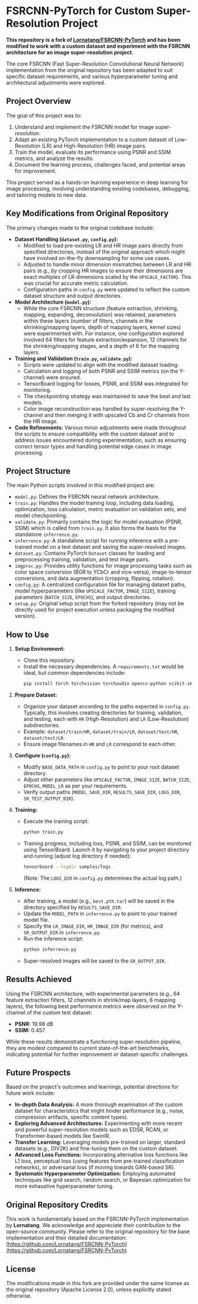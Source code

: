 # FSRCNN-PyTorch for Custom Super-Resolution Project

**This repository is a fork of [Lornatang/FSRCNN-PyTorch](https://github.com/Lornatang/FSRCNN-PyTorch) and has been modified to work with a custom dataset and experiment with the FSRCNN architecture for an image super-resolution project.**

The core FSRCNN (Fast Super-Resolution Convolutional Neural Network) implementation from the original repository has been adapted to suit specific dataset requirements, and various hyperparameter tuning and architectural adjustments were explored.

## Project Overview

The goal of this project was to:
1.  Understand and implement the FSRCNN model for image super-resolution.
2.  Adapt an existing PyTorch implementation to a custom dataset of Low-Resolution (LR) and High-Resolution (HR) image pairs.
3.  Train the model, evaluate its performance using PSNR and SSIM metrics, and analyze the results.
4.  Document the learning process, challenges faced, and potential areas for improvement.

This project served as a hands-on learning experience in deep learning for image processing, involving understanding existing codebases, debugging, and tailoring models to new data.

## Key Modifications from Original Repository

The primary changes made to the original codebase include:

*   **Dataset Handling (`dataset.py`, `config.py`):**
    *   Modified to load pre-existing LR and HR image pairs directly from specified directories, instead of the original approach which might have involved on-the-fly downsampling for some use cases.
    *   Adjusted to handle minor dimension mismatches between LR and HR pairs (e.g., by cropping HR images to ensure their dimensions are exact multiples of LR dimensions scaled by the `UPSCALE_FACTOR`). This was crucial for accurate metric calculation.
    *   Configuration paths in `config.py` were updated to reflect the custom dataset structure and output directories.
*   **Model Architecture (`model.py`):**
    *   While the core FSRCNN structure (feature extraction, shrinking, mapping, expanding, deconvolution) was retained, parameters within these layers (number of filters, channels in the shrinking/mapping layers, depth of mapping layers, kernel sizes) were experimented with. For instance, one configuration explored involved 64 filters for feature extraction/expansion, 12 channels for the shrinking/mapping stages, and a depth of 6 for the mapping layers.
*   **Training and Validation (`train.py`, `validate.py`):**
    *   Scripts were updated to align with the modified dataset loading.
    *   Calculation and logging of both PSNR and SSIM metrics (on the Y-channel) were ensured.
    *   TensorBoard logging for losses, PSNR, and SSIM was integrated for monitoring.
    *   The checkpointing strategy was maintained to save the best and last models.
    *   Color image reconstruction was handled by super-resolving the Y-channel and then merging it with upscaled Cb and Cr channels from the HR image.
*   **Code Refinements:** Various minor adjustments were made throughout the scripts to ensure compatibility with the custom dataset and to address issues encountered during experimentation, such as ensuring correct tensor types and handling potential edge cases in image processing.

## Project Structure

The main Python scripts involved in this modified project are:
*   `model.py`: Defines the FSRCNN neural network architecture.
*   `train.py`: Handles the model training loop, including data loading, optimization, loss calculation, metric evaluation on validation sets, and model checkpointing.
*   `validate.py`: Primarily contains the logic for model evaluation (PSNR, SSIM) which is called from `train.py`. It also forms the basis for the standalone `inferrence.py`.
*   `inferrence.py`: A standalone script for running inference with a pre-trained model on a test dataset and saving the super-resolved images.
*   `dataset.py`: Contains PyTorch `Dataset` classes for loading and preprocessing training, validation, and test image pairs.
*   `imgproc.py`: Provides utility functions for image processing tasks such as color space conversion (BGR to YCbCr and vice-versa), image-to-tensor conversions, and data augmentation (cropping, flipping, rotation).
*   `config.py`: A centralized configuration file for managing dataset paths, model hyperparameters (like `UPSCALE_FACTOR`, `IMAGE_SIZE`), training parameters (`BATCH_SIZE`, `EPOCHS`), and output directories.
*   `setup.py`: Original setup script from the forked repository (may not be directly used for project execution unless packaging the modified version).

## How to Use

1.  **Setup Environment:**
    *   Clone this repository.
    *   Install the necessary dependencies. A `requirements.txt` would be ideal, but common dependencies include:
        ```bash
        pip install torch torchvision torchaudio opencv-python scikit-image natsort numpy tensorboard
        ```

2.  **Prepare Dataset:**
    *   Organize your dataset according to the paths expected in `config.py`. Typically, this involves creating directories for training, validation, and testing, each with `HR` (High-Resolution) and `LR` (Low-Resolution) subdirectories.
    *   Example: `dataset/train/HR`, `dataset/train/LR`, `dataset/test/HR`, `dataset/test/LR`.
    *   Ensure image filenames in `HR` and `LR` correspond to each other.

3.  **Configure (`config.py`):**
    *   Modify `BASE_DATA_PATH` in `config.py` to point to your root dataset directory.
    *   Adjust other parameters like `UPSCALE_FACTOR`, `IMAGE_SIZE`, `BATCH_SIZE`, `EPOCHS`, `MODEL_LR` as per your requirements.
    *   Verify output paths (`MODEL_SAVE_DIR`, `RESULTS_SAVE_DIR`, `LOGS_DIR`, `SR_TEST_OUTPUT_DIR`).

4.  **Training:**
    *   Execute the training script:
        ```bash
        python train.py
        ```
    *   Training progress, including loss, PSNR, and SSIM, can be monitored using TensorBoard. Launch it by navigating to your project directory and running (adjust log directory if needed):
        ```bash
        tensorboard --logdir samples/logs
        ```
        (Note: The `LOGS_DIR` in `config.py` determines the actual log path.)

5.  **Inference:**
    *   After training, a model (e.g., `best.pth.tar`) will be saved in the directory specified by `RESULTS_SAVE_DIR`.
    *   Update the `MODEL_PATH` in `inferrence.py` to point to your trained model file.
    *   Specify the `LR_IMAGE_DIR`, `HR_IMAGE_DIR` (for metrics), and `SR_OUTPUT_DIR` in `inferrence.py`.
    *   Run the inference script:
        ```bash
        python inferrence.py
        ```
    *   Super-resolved images will be saved to the `SR_OUTPUT_DIR`.

## Results Achieved

Using the FSRCNN architecture, with experimental parameters (e.g., 64 feature extraction filters, 12 channels in shrink/map layers, 6 mapping layers), the following best performance metrics were observed on the Y-channel of the custom test dataset:

*   **PSNR:** 19.98 dB
*   **SSIM:** 0.457

While these results demonstrate a functioning super-resolution pipeline, they are modest compared to current state-of-the-art benchmarks, indicating potential for further improvement or dataset-specific challenges.

## Future Prospects

Based on the project's outcomes and learnings, potential directions for future work include:
*   **In-depth Data Analysis:** A more thorough examination of the custom dataset for characteristics that might hinder performance (e.g., noise, compression artifacts, specific content types).
*   **Exploring Advanced Architectures:** Experimenting with more recent and powerful super-resolution models such as EDSR, RCAN, or Transformer-based models like SwinIR.
*   **Transfer Learning:** Leveraging models pre-trained on larger, standard datasets (e.g., DIV2K) and fine-tuning them on the custom dataset.
*   **Advanced Loss Functions:** Incorporating alternative loss functions like L1 loss, perceptual loss (using features from pre-trained classification networks), or adversarial loss (if moving towards GAN-based SR).
*   **Systematic Hyperparameter Optimization:** Employing automated techniques like grid search, random search, or Bayesian optimization for more exhaustive hyperparameter tuning.

## Original Repository Credits

This work is fundamentally based on the FSRCNN-PyTorch implementation by **Lornatang**. We acknowledge and appreciate their contribution to the open-source community.
Please refer to the original repository for the base implementation and their detailed documentation:
[https://github.com/Lornatang/FSRCNN-PyTorch](https://github.com/Lornatang/FSRCNN-PyTorch)

## License

The modifications made in this fork are provided under the same license as the original repository (Apache License 2.0), unless explicitly stated otherwise.
